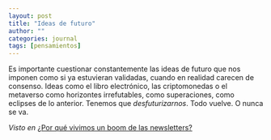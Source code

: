 ```yaml
---
layout: post
title: "Ideas de futuro"
author: ""
categories: journal
tags: [pensamientos]
---
```


Es importante cuestionar constantemente las ideas de futuro que nos imponen como si ya estuvieran validadas, cuando en realidad carecen de consenso. Ideas como el libro electrónico, las criptomonedas o el metaverso como horizontes irrefutables, como superaciones, como eclipses de lo anterior. 
Tenemos que *desfuturizarnos*. Todo vuelve. O nunca se va.

*Visto en* [¿Por qué vivimos un boom de las newsletters?](https://www.washingtonpost.com/es/post-opinion/2022/12/08/newsletter-boletin-substack-que-es-crecimiento-redes-sociales/)
